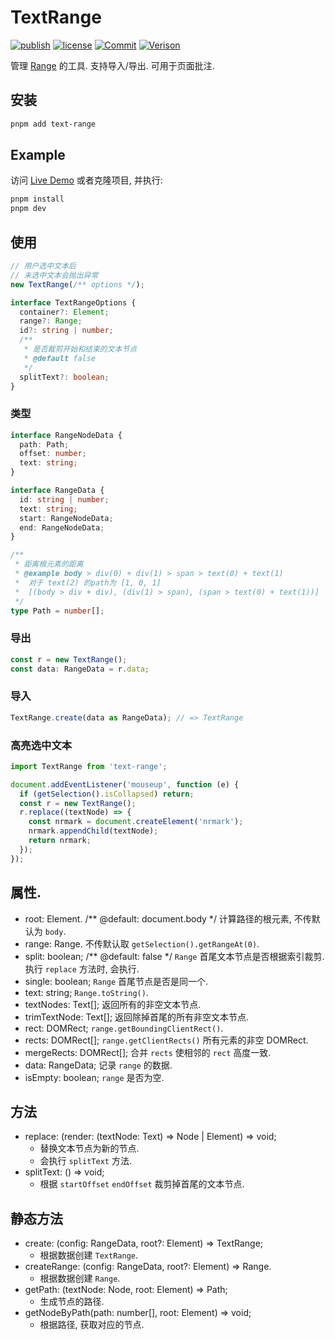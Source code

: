 # TextRange

[![publish](https://github.com/PinghuaZhuang/TextRange/actions/workflows/publish.yml/badge.svg)](https://github.com/PinghuaZhuang/TextRange/actions/workflows/publish.yml) [![license](https://img.shields.io/badge/license-MIT-blue.svg)](https://github.com/PinghuaZhuang/TextRange/blob/master/LICENSE) [![Commit](https://img.shields.io/github/last-commit/pinghuazhuang/TextRange.svg)](https://github.com/PinghuaZhuang/TextRange/commits/master) [![Verison](https://img.shields.io/npm/v/TextRange.svg)](https://www.npmjs.com/package/TextRange)

管理 [Range](https://developer.mozilla.org/zh-CN/docs/Web/API/Range) 的工具. 支持导入/导出. 可用于页面批注.

## 安装

```bash
pnpm add text-range
```

## Example

访问 [Live Demo](https://pinghuazhuang.github.io/comments/text-range/) 或者克隆项目, 并执行:

```bash
pnpm install
pnpm dev
```

## 使用

```ts
// 用户选中文本后
// 未选中文本会抛出异常
new TextRange(/** options */);

interface TextRangeOptions {
  container?: Element;
  range?: Range;
  id?: string | number;
  /**
   * 是否裁剪开始和结束的文本节点
   * @default false
   */
  splitText?: boolean;
}
```

### 类型

```ts
interface RangeNodeData {
  path: Path;
  offset: number;
  text: string;
}

interface RangeData {
  id: string | number;
  text: string;
  start: RangeNodeData;
  end: RangeNodeData;
}

/**
 * 距离根元素的距离
 * @example body > div(0) + div(1) > span > text(0) + text(1)
 *  对于 text(2) 的path为 [1, 0, 1]
 *  [(body > div + div), (div(1) > span), (span > text(0) + text(1))]
 */
type Path = number[];
```

### 导出

```ts
const r = new TextRange();
const data: RangeData = r.data;
```

### 导入

```ts
TextRange.create(data as RangeData); // => TextRange
```

### 高亮选中文本

```ts
import TextRange from 'text-range';

document.addEventListener('mouseup', function (e) {
  if (getSelection().isCollapsed) return;
  const r = new TextRange();
  r.replace((textNode) => {
    const nrmark = document.createElement('nrmark');
    nrmark.appendChild(textNode);
    return nrmark;
  });
});
```

## 属性.

+ root: Element. /** @default: document.body  */ 计算路径的根元素, 不传默认为 `body`.
+ range: Range. 不传默认取 `getSelection().getRangeAt(0)`.
+ split: boolean; /** @default: false  */  `Range` 首尾文本节点是否根据索引裁剪. 执行 `replace` 方法时, 会执行. 
+ single: boolean; `Range` 首尾节点是否是同一个. 
+ text: string; `Range.toString()`.
+ textNodes: Text[]; 返回所有的非空文本节点. 
+ trimTextNode: Text[]; 返回除掉首尾的所有非空文本节点. 
+ rect: DOMRect; `range.getBoundingClientRect()`.
+ rects: DOMRect[]; `range.getClientRects()` 所有元素的非空 DOMRect.
+ mergeRects: DOMRect[]; 合并 `rects` 使相邻的 `rect` 高度一致. 
+ data: RangeData; 记录 `range` 的数据. 
+ isEmpty: boolean; `range` 是否为空. 

## 方法

+ replace: (render: (textNode: Text) => Node | Element) => void; 
  + 替换文本节点为新的节点. 
  + 会执行 `splitText` 方法. 
+ splitText: () => void;
  + 根据 `startOffset` `endOffset` 裁剪掉首尾的文本节点. 

## 静态方法

+ create: (config: RangeData, root?: Element) => TextRange;
  + 根据数据创建 `TextRange`.
+ createRange: (config: RangeData, root?: Element) => Range.
  + 根据数据创建 `Range`.
+ getPath: (textNode: Node, root: Element) => Path;
  + 生成节点的路径.
+ getNodeByPath(path: number[], root: Element) => void;
  + 根据路径, 获取对应的节点. 

